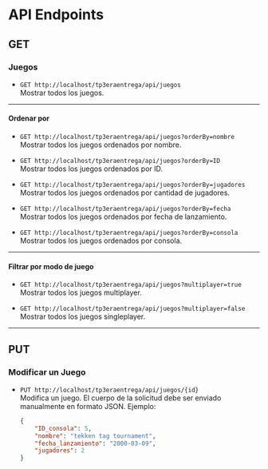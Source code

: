 # API Endpoints

## GET

### Juegos

- `GET http://localhost/tp3eraentrega/api/juegos`  
  Mostrar todos los juegos.

---

#### Ordenar por

- `GET http://localhost/tp3eraentrega/api/juegos?orderBy=nombre`  
  Mostrar todos los juegos ordenados por nombre.

- `GET http://localhost/tp3eraentrega/api/juegos?orderBy=ID`  
  Mostrar todos los juegos ordenados por ID.

- `GET http://localhost/tp3eraentrega/api/juegos?orderBy=jugadores`  
  Mostrar todos los juegos ordenados por cantidad de jugadores.

- `GET http://localhost/tp3eraentrega/api/juegos?orderBy=fecha`  
  Mostrar todos los juegos ordenados por fecha de lanzamiento.

- `GET http://localhost/tp3eraentrega/api/juegos?orderBy=consola`  
  Mostrar todos los juegos ordenados por consola.

---

#### Filtrar por modo de juego

- `GET http://localhost/tp3eraentrega/api/juegos?multiplayer=true`  
  Mostrar todos los juegos multiplayer.

- `GET http://localhost/tp3eraentrega/api/juegos?multiplayer=false`  
  Mostrar todos los juegos singleplayer.

---

## PUT

### Modificar un Juego

- `PUT http://localhost/tp3eraentrega/api/juegos/{id}`  
  Modifica un juego. El cuerpo de la solicitud debe ser enviado manualmente en formato JSON. Ejemplo:

  ```json
  {
      "ID_consola": 5,
      "nombre": "tekken tag tournament",
      "fecha_lanzamiento": "2000-03-09",
      "jugadores": 2
  }
